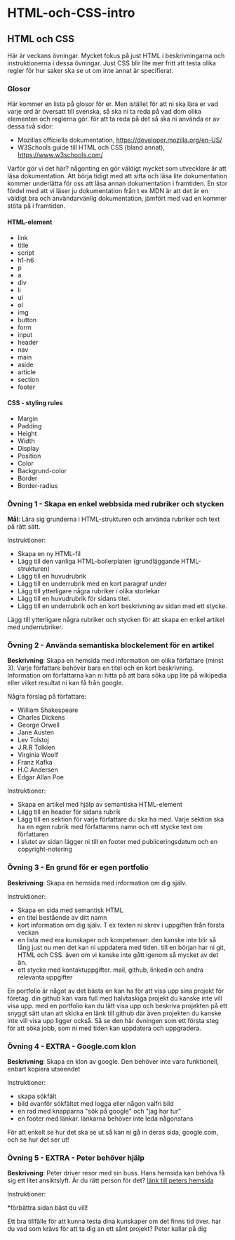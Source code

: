 # HTML-och-CSS-intro

## HTML och CSS

Här är veckans övningar. Mycket fokus på just HTML i beskrivningarna och instruktionerna i dessa övningar. 
Just CSS blir lite mer fritt att testa olika regler för hur saker ska se ut om inte annat är specifierat.

### Glosor
Här kommer en lista på glosor för er. Men istället för att ni ska lära er vad varje ord är översatt till svenska, så ska ni ta reda på vad dom olika elementen och reglerna gör.
för att ta reda på det så ska ni använda er av dessa två sidor:

* Mozillas officiella dokumentation, https://developer.mozilla.org/en-US/
* W3Schools guide till HTML och CSS (bland annat), https://www.w3schools.com/

Varför gör vi det här? någonting en gör väldigt mycket som utvecklare är att läsa dokumentation. Att börja tidigt med att sitta och läsa lite dokumentation kommer underlätta för oss att läsa annan dokumentation i framtiden.
En stor fördel med att vi läser ju dokumentation från t ex MDN är att det är en väldigt bra och användarvänlig dokumentation, jämfört med vad en kommer stöta på i framtiden.

#### HTML-element

* link
* title
* script
* h1-h6
* p
* a
* div
* li
* ul
* ol
* img
* button
* form
* input
* header
* nav
* main
* aside
* article
* section
* footer

#### CSS - styling rules

* Margin
* Padding
* Height
* Width
* Display
* Position
* Color
* Backgrund-color
* Border
* Border-radius




### Övning 1 - Skapa en enkel webbsida med rubriker och stycken

**Mål**: Lära sig grunderna i HTML-strukturen och använda rubriker och text på rätt sätt.

Instruktioner:
* Skapa en ny HTML-fil
* Lägg till den vanliga HTML-boilerplaten (grundläggande HTML-strukturen)
* Lägg till en huvudrubrik
* Lägg till en underrubrik med en kort paragraf under
* Lägg till ytterligare några rubriker i olika storlekar
* Lägg till en huvudrubrik för sidans titel.
* Lägg till en underrubrik och en kort beskrivning av sidan med ett stycke.

Lägg till ytterligare några rubriker och stycken för att skapa en enkel artikel med underrubriker.

### Övning 2 - Använda semantiska blockelement för en artikel

**Beskrivning**: Skapa en hemsida med information om olika författare (minst 3). Varje författare behöver bara en titel och en kort beskrivning.
Information om författarna kan ni hitta på att bara söka upp lite på wikipedia eller vilket resultat ni kan få från google.

Några förslag på författare:
* William Shakespeare
* Charles Dickens
* George Orwell
* Jane Austen
* Lev Tolstoj
* J.R.R Tolkien
* Virginia Woolf
* Franz Kafka
* H.C Andersen
* Edgar Allan Poe

Instruktioner:

* Skapa en artikel med hjälp av semantiska HTML-element
* Lägg till en header för sidans rubrik
* Lägg till en sektion för varje författare du ska ha med. Varje sektion ska ha en egen rubrik med författarens namn och ett stycke text om författaren
* I slutet av sidan lägger ni till en footer med publiceringsdatum och en copyright-notering

### Övning 3 - En grund för er egen portfolio

**Beskrivning**: Skapa en hemsida med information om dig själv.

Instruktioner:

* Skapa en sida med semantisk HTML
* en titel bestående av ditt namn
* kort information om dig själv. T ex texten ni skrev i uppgiften från första veckan
* en lista med era kunskaper och kompetenser. den kanske inte blir så lång just nu men det kan ni uppdatera med tiden. till en början har ni git, HTML och CSS. även om vi kanske inte gått igenom så mycket av det än.
* ett stycke med kontaktuppgifter. mail, github, linkedin och andra relevanta uppgifter

En portfolio är något av det bästa en kan ha för att visa upp sina projekt för företag. din github kan vara full med halvtaskiga projekt du kanske inte vill visa upp. med en portfolio kan du lätt visa upp och beskriva projekten på ett snyggt sätt utan att skicka en länk till github där även projekten du kanske inte vill visa upp ligger också.
Så se den här övningen som ett första steg för att söka jobb, som ni med tiden kan uppdatera och uppgradera.

### Övning 4 - EXTRA - Google.com klon

**Beskrivning**: Skapa en klon av google. Den behöver inte vara funktionell, enbart kopiera utseendet

Instruktioner: 

* skapa sökfält
* bild ovanför sökfältet med logga eller någon valfri bild
* en rad med knapparna "sök på google" och "jag har tur"
* en footer med länkar. länkarna behöver inte leda någonstans

För att enkelt se hur det ska se ut så kan ni gå in deras sida, google.com, och se hur det ser ut! 

### Övning 5 - EXTRA - Peter behöver hjälp

**Beskrivning**: Peter driver resor med sin buss. Hans hemsida kan behöva få sig ett litet ansiktslyft. Är du rätt person för det?
[länk till peters hemsida](https://wordpress.petersbuss.se/)

Instruktioner:

*förbättra sidan bäst du vill!

Ett bra tillfälle för att kunna testa dina kunskaper om det finns tid över. har du vad som krävs för att ta dig an ett sånt projekt? Peter kallar på dig

